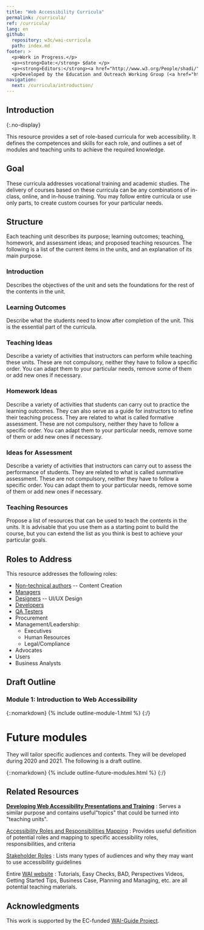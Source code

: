 ```yaml
---
title: "Web Accessibility Curricula"
permalink: /curricula/
ref: /curricula/
lang: en
github:
  repository: w3c/wai-curricula
  path: index.md
footer: >
  <p>Work in Progress.</p>
  <p><strong>Date:</strong> $date </p>
  <p><strong>Editors:</strong><a href="http://www.w3.org/People/shadi/">Shadi Abou-Zahra</a> and Daniel Montalvo. Contributors: <a href="https://www.w3.org/WAI/EO/EOWG-members">EOWG Participants</a>. </p>
  <p>Developed by the Education and Outreach Working Group (<a href="http://www.w3.org/WAI/EO/">EOWG</a>). Developed as part of the <a href="https://www.w3.org/WAI/about/projects/wai-guide/">WAI-Guide Project</a> funded by the European Commission (EC) under the Horizon 2020 program (Grant Agreement 822245).</p>
navigation:
  next: /curricula/introduction/
---
```


## Introduction
{:.no-display}

This resource provides a set of role-based curricula for web accessibility. It defines the competences and skills for each role, and outlines a set of modules and teaching units to achieve the required knowledge.

## Goal

These curricula addresses vocational training and academic studies. The delivery of courses based on these curricula can be any combinations of in-class, online, and in-house training.  You may follow entire curricula or use only parts, to create custom courses for your particular needs.

## Structure

Each teaching unit describes its purpose; learning outcomes; teaching, homework, and assessment ideas; and proposed teaching resources. The following is a list of the current items in the units, and an explanation of its main purpose.

### Introduction

Describes the objectives of the unit and sets the foundations for the rest of the contents in the unit. 

### Learning Outcomes

Describe what the students need to know after completion of the unit. This is the essential part of the curricula.

### Teaching Ideas

Describe a variety of activities that instructors can perform while teaching these units. These are not compulsory, neither they have to follow a specific order. You can adapt them to your particular needs, remove some of them or add new ones if necessary.

### Homework Ideas

Describe a variety of activities that students can carry out to practice the learning outcomes. They can also serve as a guide for instructors to refine their teaching process. They are related to what is called formative assessment. These are not compulsory, neither they have to follow a specific order. You can adapt them to your particular needs, remove some of them or add new ones if necessary.

### Ideas for Assessment

Describe a variety of activities that instructors can carry out to assess the performance of students. They are related to what is called summative assessment. These are not compulsory, neither they have to follow a specific order. You can adapt them to your particular needs, remove some of them or add new ones if necessary.

### Teaching Resources

Propose a list of resources that can be used to teach the contents in the units. It is advisable that you use them as a starting point to build the course, but you can extend the list as you think is best to achieve your particular goals. 

## Roles to Address

This resource addresses the following roles:

* [Non-technical authors](https://www.w3.org/WAI/EO/wiki/Role_definition_document#Design_Roles) -- Content Creation
* [Managers](https://www.w3.org/WAI/EO/wiki/Role_definition_document#Management_Roles)
* [Designers](https://www.w3.org/WAI/EO/wiki/Role_definition_document#Design_Roles) -- UI/UX Design
* [Developers](https://www.w3.org/WAI/EO/wiki/Role_definition_document#Implementation_Roles)
* [QA Testers](https://www.w3.org/WAI/EO/wiki/Role_definition_document#Testing_Roles)
* Procurement
* Management/Leadership:
  * Executives
  * Human Resources
  * Legal/Compliance
* Advocates
* Users
* Business Analysts

## Draft Outline

### Module 1: Introduction to Web Accessibility

{::nomarkdown}
{% include outline-module-1.html %}
{:/}

# Future modules

They will tailor specific audiences and contexts. They will be developed during 2020 and 2021. The following is a draft outline.



{::nomarkdown}
{% include outline-future-modules.html %}
{:/}

## Related Resources

[**Developing Web Accessibility Presentations and Training**](https://www.w3.org/WAI/teach-advocate/accessibility-training/)
: Serves a similar purpose and contains useful"topics" that could be turned into "teaching units".

[Accessibility Roles and Responsibilities Mapping](https://www.w3.org/WAI/EO/wiki/RA11y_Matrix)
: Provides useful definition of potential roles and mapping to specific accessibility roles, responsibilities, and criteria

[Stakeholder Roles](https://www.w3.org/WAI/GL/task-forces/silver/wiki/Job_Stories_for_Stakeholders)
: Lists many types of audiences and why they may want to use accessibility guidelines

Entire [WAI website](https://www.w3.org/WAI/)
: Tutorials, Easy Checks, BAD, Perspectives Videos, Getting Started Tips, Business Case, Planning and Managing, etc. are all potential teaching materials.

## Acknowledgments ##

This work is supported by the EC-funded [WAI-Guide Project](https://www.w3.org/WAI/about/projects/wai-guide/).
